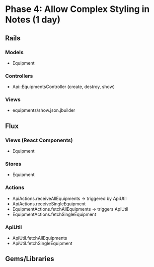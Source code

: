 # Phase 4: Allow Complex Styling in Notes (1 day)

## Rails
### Models
* Equipment

### Controllers
* Api::EquipmentsController (create, destroy, show)

### Views
* equipments/show.json.jbuilder

## Flux
### Views (React Components)
* Equipment

### Stores
* Equipment

### Actions
* ApiActions.receiveAllEquipments -> triggered by ApiUtil
* ApiActions.receiveSingleEquipment
* EquipmentActions.fetchAllEquipments -> triggers ApiUtil
* EquipmentActions.fetchSingleEquipment

### ApiUtil
* ApiUtil.fetchAllEquipments
* ApiUtil.fetchSingleEquipment

## Gems/Libraries
